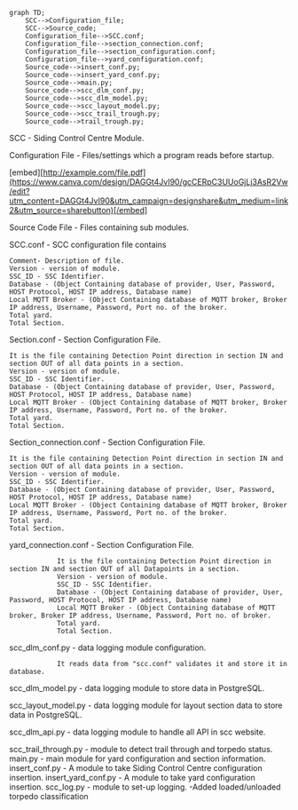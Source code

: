 ```mermaid
graph TD;
    SCC-->Configuration_file;
    SCC-->Source_code;
    Configuration_file-->SCC.conf;
    Configuration_file-->section_connection.conf;
    Configuration_file-->section_configuration.conf;
    Configuration_file-->yard_configuration.conf;
    Source_code-->insert_conf.py;
    Source_code-->insert_yard_conf.py;
    Source_code-->main.py;
    Source_code-->scc_dlm_conf.py;
    Source_code-->scc_dlm_model.py;
    Source_code-->scc_layout_model.py;
    Source_code-->scc_trail_trough.py;
    Source_code-->trail_trough.py;
```
SCC - Siding Control Centre Module.

Configuration File - Files/settings which a program reads before startup.

[embed][http://example.com/file.pdf](https://www.canva.com/design/DAGGt4JvI90/gcCERpC3UUoGjLj3AsR2Vw/edit?utm_content=DAGGt4JvI90&utm_campaign=designshare&utm_medium=link2&utm_source=sharebutton)[/embed]


Source Code File - Files containing sub modules.

SCC.conf - SCC configuration file contains 

    Comment- Description of file.
    Version - version of module.
    SSC_ID - SSC Identifier.
    Database - (Object Containing database of provider, User, Password, HOST Protocol, HOST IP address, Database name)
    Local MQTT Broker - (Object Containing database of MQTT broker, Broker IP address, Username, Password, Port no. of the broker.
    Total yard.
    Total Section.

Section.conf - Section Configuration File.

    It is the file containing Detection Point direction in section IN and section OUT of all data points in a section.
    Version - version of module.
    SSC_ID - SSC Identifier.
    Database - (Object Containing database of provider, User, Password, HOST Protocol, HOST IP address, Database name)
    Local MQTT Broker - (Object Containing database of MQTT broker, Broker IP address, Username, Password, Port no. of the broker.
    Total yard.
    Total Section.

Section_connection.conf - Section Configuration File.

    It is the file containing Detection Point direction in section IN and section OUT of all data points in a section.
    Version - version of module.
    SSC_ID - SSC Identifier.
    Database - (Object Containing database of provider, User, Password, HOST Protocol, HOST IP address, Database name)
    Local MQTT Broker - (Object Containing database of MQTT broker, Broker IP address, Username, Password, Port no. of the broker.
    Total yard.
    Total Section.

yard_connection.conf - Section Configuration File.

                It is the file containing Detection Point direction in section IN and section OUT of all Datapoints in a section.
                Version - version of module.
                SSC_ID - SSC Identifier.
                Database - (Object Containing database of provider, User, Password, HOST Protocol, HOST IP address, Database name)
                Local MQTT Broker - (Object Containing database of MQTT broker, Broker IP address, Username, Password, Port no. of broker.
                Total yard.
                Total Section.

scc_dlm_conf.py - data logging module configuration.

                It reads data from "scc.conf" validates it and store it in database.
                    
scc_dlm_model.py - data logging module to store data in PostgreSQL.

scc_layout_model.py - data logging module for layout section data to store data in PostgreSQL.

scc_dlm_api.py - data logging module to handle all API in scc website.

scc_trail_through.py - module to detect trail through and torpedo status.
main.py - main module for yard configuration and section information.
insert_conf.py - A module to take Siding Control Centre configuration insertion.
insert_yard_conf.py - A module to take yard configuration insertion.
scc_log.py - module to set-up logging.
-Added loaded/unloaded torpedo classification
